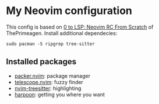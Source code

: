 # My Neovim configuration
This config is based on [0 to LSP: Neovim RC From Scratch](https://www.youtube.com/watch?v=w7i4amO_zaE) of ThePrimeagen.
Install additional dependecies:
```
sudo pacman -S ripgrep tree-sitter
```
## Installed packages
- [packer.nvim](https://github.com/wbthomason/packer.nvim): package manager
- [telescope.nvim](https://github.com/nvim-telescope/telescope.nvim): fuzzy finder
- [nvim-treesitter](https://github.com/nvim-treesitter/nvim-treesitter): highlighting
- [harpoon](https://github.com/ThePrimeagen/harpoon): getting you where you want
